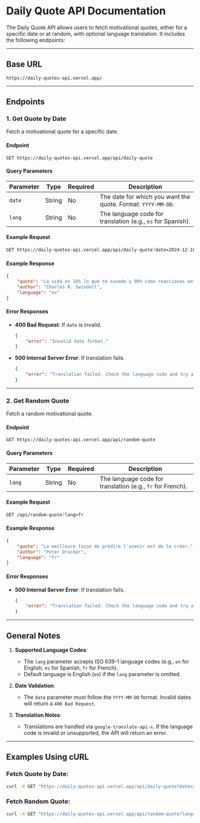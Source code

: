# **Daily Quote API Documentation**

The Daily Quote API allows users to fetch motivational quotes, either for a specific date or at random, with optional language translation. It includes the following endpoints:

---

## **Base URL**
```
https://daily-quotes-api.vercel.app/
```

---

## **Endpoints**

### 1. **Get Quote by Date**
Fetch a motivational quote for a specific date.

#### **Endpoint**
```
GET https://daily-quotes-api.vercel.app/api/daily-quote
```

#### **Query Parameters**
| Parameter | Type   | Required | Description                                                    |
|-----------|--------|----------|----------------------------------------------------------------|
| `date`    | String | No       | The date for which you want the quote. Format: `YYYY-MM-DD`.   |
| `lang`    | String | No       | The language code for translation (e.g., `es` for Spanish).    |

#### **Example Request**
```bash
GET https://daily-quotes-api.vercel.app/api/daily-quote?date=2024-12-18&lang=es
```

#### **Example Response**
```json
{
    "quote": "La vida es 10% lo que te sucede y 90% cómo reaccionas ante ello.",
    "author": "Charles R. Swindoll",
    "language": "es"
}
```

#### **Error Responses**
- **400 Bad Request**: If `date` is invalid.
  ```json
  {
      "error": "Invalid date format."
  }
  ```
- **500 Internal Server Error**: If translation fails.
  ```json
  {
      "error": "Translation failed. Check the language code and try again."
  }
  ```

---

### 2. **Get Random Quote**
Fetch a random motivational quote.

#### **Endpoint**
```
GET https://daily-quotes-api.vercel.app/api/random-quote
```

#### **Query Parameters**
| Parameter | Type   | Required | Description                                                     |
|-----------|--------|----------|-----------------------------------------------------------------|
| `lang`    | String | No       | The language code for translation (e.g., `fr` for French).     |

#### **Example Request**
```bash
GET /api/random-quote?lang=fr
```

#### **Example Response**
```json
{
    "quote": "La meilleure façon de prédire l'avenir est de le créer.",
    "author": "Peter Drucker",
    "language": "fr"
}
```

#### **Error Responses**
- **500 Internal Server Error**: If translation fails.
  ```json
  {
      "error": "Translation failed. Check the language code and try again."
  }
  ```

---

## **General Notes**
1. **Supported Language Codes**:
   - The `lang` parameter accepts ISO 639-1 language codes (e.g., `en` for English, `es` for Spanish, `fr` for French).
   - Default language is English (`en`) if the `lang` parameter is omitted.

2. **Date Validation**:
   - The `date` parameter must follow the `YYYY-MM-DD` format. Invalid dates will return a `400 Bad Request`.

3. **Translation Notes**:
   - Translations are handled via `google-translate-api-x`. If the language code is invalid or unsupported, the API will return an error.

---

## **Examples Using cURL**

### Fetch Quote by Date:
```bash
curl -X GET "https://daily-quotes-api.vercel.app/api/daily-quote?date=2024-12-18&lang=de"
```

### Fetch Random Quote:
```bash
curl -X GET "https://daily-quotes-api.vercel.app/api/random-quote?lang=it"
```
